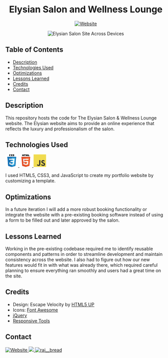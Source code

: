 <h1 align="center">Elysian Salon and Wellness Lounge</h1>

<p align="center"> 
  <a href="https://elysian-salon.netlify.app/" target="blank">
    <img src="https://img.shields.io/badge/Live_Website_Here-625095?&style=for-the-badge" alt="Website">
  </a>
</p>

<p align="center">
	<img width="900" alt="Elysian Salon Site Across Devices" src="https://github.com/raisa-d/elysianSalon/assets/144272001/05261bdf-005f-4649-bbcc-76fe5c8f85fe">
</p>

## Table of Contents
- [Description](#description)
- [Technologies Used](#technologies-used)
- [Optimizations](#optimizations)
- [Lessons Learned](#lessons-learned)
- [Credits](#credits)
- [Contact](#contact)

## Description
This repository hosts the code for The Elysian Salon & Wellness Lounge website. The Elysian website aims to provide an online experience that reflects the luxury and professionalism of the salon.

## Technologies Used
<a href="https://www.w3schools.com/css/" target="_blank" rel="noreferrer"> 
	<img src="https://raw.githubusercontent.com/devicons/devicon/master/icons/css3/css3-original-wordmark.svg" alt="css3" width="40" height="40"/> 
</a> 
<a href="https://www.w3.org/html/" target="_blank" rel="noreferrer"> 
	<img src="https://raw.githubusercontent.com/devicons/devicon/master/icons/html5/html5-original-wordmark.svg" alt="html5" width="40" height="40"/> 
</a>
<a href="https://developer.mozilla.org/en-US/docs/Web/JavaScript" target="_blank" rel="noreferrer"> 
    <img src="https://raw.githubusercontent.com/devicons/devicon/master/icons/javascript/javascript-original.svg" alt="javascript" width="40" height="40"/> 
</a> 
<p>I used HTML5, CSS3, and JavaScript to create my portfolio website by customizing a template.</p>

## Optimizations
<p>In a future iteration I will add a more robust booking functionality or integrate the website with a pre-existing booking software instead of using a form to be filled out and later approved by the salon.</p>

## Lessons Learned
<p>Working in the pre-existing codebase required me to identify reusable components and patterns in order to streamline development and maintain consistency across the website. I also had to figure out how our new features would fit in with what was already there, which required careful planning to ensure everything ran smoothly and users had a great time on the site.</p>

## Credits
<ul>
	<li>Design: Escape Velocity by <a href="https://html5up.net/">HTML5 UP</a></li>
	<li>Icons: <a href="https://fontawesome.com/">Font Awesome</a></li>
	<li><a href="https://jquery.com/">jQuery</a></li>
	<li><a href="https://github.com/ajlkn/responsive-tools">Responsive Tools</a></li>
</ul>

## Contact
<p> 
  <a href="https://raisadorzback.netlify.app/" target="blank">
    <img src="https://img.shields.io/badge/Website-563d7c?&style=for-the-badge" alt="Website">
  </a>
  <a href="https://www.linkedin.com/in/raisa-d/">
    <img src="https://img.shields.io/badge/LinkedIn-046E6D?logo=linkedin&style=for-the-badge">
  </a>
  <a href="https://twitter.com/rai__bread" target="blank">
    <img src="https://img.shields.io/badge/Twitter-563d7c?logo=twitter&style=for-the-badge&logoColor=white" alt="rai__bread" />
  </a> 
</p>
